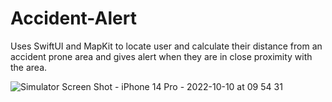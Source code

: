 # Accident-Alert
Uses SwiftUI and MapKit to locate user and calculate their distance from an accident prone area and gives alert when they are in close proximity with the area.



![Simulator Screen Shot - iPhone 14 Pro - 2022-10-10 at 09 54 31](https://user-images.githubusercontent.com/93584013/194799139-d989803b-ec81-4aee-8948-99ebc942dd86.png)

